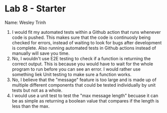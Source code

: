 # Lab 8 - Starter

Name: Wesley Trinh  
1. I would fit my automated tests within a Github action that runs whenever code is pushed. This makes sure that the code is continuosly being checked for errors, instead of waiting to look for bugs after development is complete. Also running automated tests in Github actions instead of manually will save you time.
2. No, I wouldn't use E2E testing to check if a function is returning the correct output. This is because you would have to wait for the whole program to run before you can see an error. I would rather use something liek Unit testing to make sure a function works.
3. No, I believe that the "message" feature is too large and is made up of multiple different components that could be tested individually by unit tests but not as a whole.
4. I would use a unit test to test the "max message length" becuase it can be as simple as returning a boolean value that compares if the length is less than the max.
